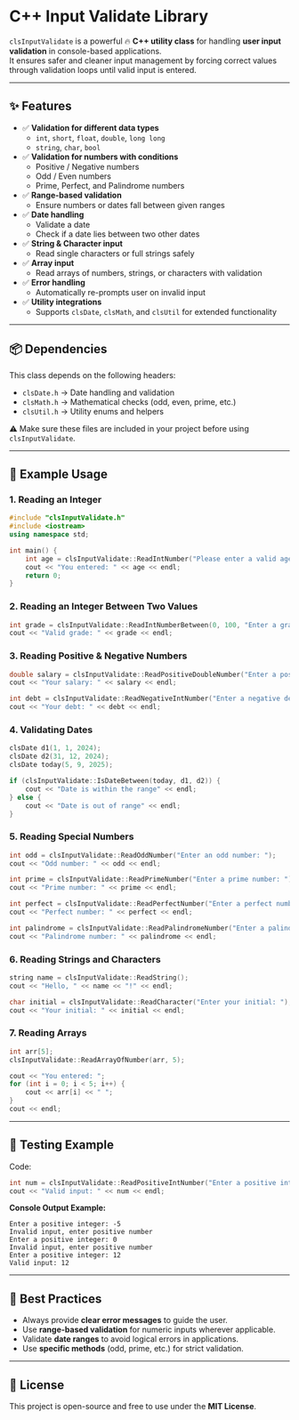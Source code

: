 # C++ Input Validate Library

`clsInputValidate` is a powerful 🔥  **C++ utility class** for handling **user input validation** in console-based applications.  
It ensures safer and cleaner input management by forcing correct values through validation loops until valid input is entered.

---

## ✨ Features

- ✅ **Validation for different data types**
  - `int`, `short`, `float`, `double`, `long long`
  - `string`, `char`, `bool`
- ✅ **Validation for numbers with conditions**
  - Positive / Negative numbers
  - Odd / Even numbers
  - Prime, Perfect, and Palindrome numbers
- ✅ **Range-based validation**
  - Ensure numbers or dates fall between given ranges
- ✅ **Date handling**
  - Validate a date
  - Check if a date lies between two other dates
- ✅ **String & Character input**
  - Read single characters or full strings safely
- ✅ **Array input**
  - Read arrays of numbers, strings, or characters with validation
- ✅ **Error handling**
  - Automatically re-prompts user on invalid input
- ✅ **Utility integrations**
  - Supports `clsDate`, `clsMath`, and `clsUtil` for extended functionality

---

## 📦 Dependencies

This class depends on the following headers:
- `clsDate.h` → Date handling and validation  
- `clsMath.h` → Mathematical checks (odd, even, prime, etc.)  
- `clsUtil.h` → Utility enums and helpers  

⚠️ Make sure these files are included in your project before using `clsInputValidate`.

---

## 🚀 Example Usage

### 1. Reading an Integer
```cpp
#include "clsInputValidate.h"
#include <iostream>
using namespace std;

int main() {
    int age = clsInputValidate::ReadIntNumber("Please enter a valid age: ");
    cout << "You entered: " << age << endl;
    return 0;
}
```

### 2. Reading an Integer Between Two Values
```cpp
int grade = clsInputValidate::ReadIntNumberBetween(0, 100, "Enter a grade between 0 and 100: ");
cout << "Valid grade: " << grade << endl;
```

### 3. Reading Positive & Negative Numbers
```cpp
double salary = clsInputValidate::ReadPositiveDoubleNumber("Enter a positive salary: ");
cout << "Your salary: " << salary << endl;

int debt = clsInputValidate::ReadNegativeIntNumber("Enter a negative debt value: ");
cout << "Your debt: " << debt << endl;
```

### 4. Validating Dates
```cpp
clsDate d1(1, 1, 2024);
clsDate d2(31, 12, 2024);
clsDate today(5, 9, 2025);

if (clsInputValidate::IsDateBetween(today, d1, d2)) {
    cout << "Date is within the range" << endl;
} else {
    cout << "Date is out of range" << endl;
}
```

### 5. Reading Special Numbers
```cpp
int odd = clsInputValidate::ReadOddNumber("Enter an odd number: ");
cout << "Odd number: " << odd << endl;

int prime = clsInputValidate::ReadPrimeNumber("Enter a prime number: ");
cout << "Prime number: " << prime << endl;

int perfect = clsInputValidate::ReadPerfectNumber("Enter a perfect number: ");
cout << "Perfect number: " << perfect << endl;

int palindrome = clsInputValidate::ReadPalindromeNumber("Enter a palindrome number: ");
cout << "Palindrome number: " << palindrome << endl;
```

### 6. Reading Strings and Characters
```cpp
string name = clsInputValidate::ReadString();
cout << "Hello, " << name << "!" << endl;

char initial = clsInputValidate::ReadCharacter("Enter your initial: ");
cout << "Your initial: " << initial << endl;
```

### 7. Reading Arrays
```cpp
int arr[5];
clsInputValidate::ReadArrayOfNumber(arr, 5);

cout << "You entered: ";
for (int i = 0; i < 5; i++) {
    cout << arr[i] << " ";
}
cout << endl;
```

---

## 🧪 Testing Example

Code:
```cpp
int num = clsInputValidate::ReadPositiveIntNumber("Enter a positive integer: ");
cout << "Valid input: " << num << endl;
```

**Console Output Example:**
```
Enter a positive integer: -5
Invalid input, enter positive number
Enter a positive integer: 0
Invalid input, enter positive number
Enter a positive integer: 12
Valid input: 12
```

---

## 📘 Best Practices

- Always provide **clear error messages** to guide the user.  
- Use **range-based validation** for numeric inputs wherever applicable.  
- Validate **date ranges** to avoid logical errors in applications.  
- Use **specific methods** (odd, prime, etc.) for strict validation.  

---

## 📄 License

This project is open-source and free to use under the **MIT License**.

